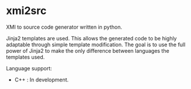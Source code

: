 xmi2src
=============

XMI to source code generator written in python.

Jinja2 templates are used. This allows the generated code to be highly adaptable through simple template modification. The goal is to use the full power of Jinja2 to make the only difference between languages the templates used.

Language support:
* C++ : In development.
